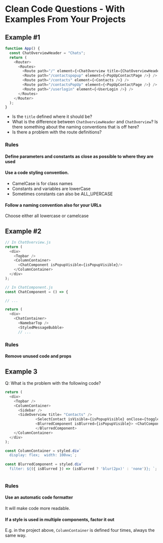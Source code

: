 # Clean Code Questions - With Examples From Your Projects

## Example #1

```js
function App() {  
  const ChatOverviewHeader = "Chats";  
  return (  
    <Router>  
      <Routes>  
        <Route path="/" element={<ChatOverview title={ChatOverviewHeader} />} /> 
        <Route path="/contactspopup" element={<PopUpContactPage />} />  
        <Route path="/contacts" element={<Contacts />} />  
		<Route path="/contactsPopUp" element={<PopUpContactPage />} />          
        <Route path="/userlogin" element={<UserLogin />} />  
      </Routes>  
    </Router>  
  );  
}
```
- Is the `title` defined where it should be?
- What is the difference between `ChatOverviewHeader` and  `ChatOverview`? Is there something about the naming conventions that is off here? 
- Is there a problem with the route definitions? 

### Rules
#### Define parameters and constants as close as possible to where they are used
#### Use a code styling convention. 
- CamelCase is for class names
- Constants and variables are lowerCase
- Sometimes constants can also be ALL_UPERCASE 
#### Follow a naming convention also for your URLs
Choose either all lowercase or camelcase


## Example #2

```js
// In ChatOverview.js
return (  
  <div>  
    <Topbar />  
    <ColumnContainer>  
      <ChatComponent isPopupVisible={isPopupVisible}/>  
    </ColumnContainer>  
  </div>  
);

// In ChatComponent.js
const ChatComponent = () => {  

// ... 

return (  
  <div>  
    <ChatContainer>  
      <NamebarTop />  
      <StyledMessageBubble>
      // ...
```
### Rules
#### Remove unused code and props


## Example 3

Q: What is the problem with the following code? 
```js
return (  
  <div>  
    <Topbar />  
    <ColumnContainer>  
      <Sidebar />  
      <SideOverview title= "Contacts" />  
              <SelectContact isVisible={isPopupVisible} onClose={togglePopup}/>  
              <BlurredComponent isBlurred={isPopupVisible}> <ChatComponent/>  
              </BlurredComponent>  
    </ColumnContainer>  
  </div>  
);

const ColumnContainer = styled.div`  
  display: flex;  width: 100vw;`;  
  
const BlurredComponent = styled.div`  
  filter: ${({ isBlurred }) => (isBlurred ? 'blur(2px)' : 'none')}; `;
  
```
### Rules
#### Use an automatic code formatter
It will make code more readable. 

#### If a style is used in multiple components, factor it out
E.g. in the project above, `ColumnContainer` is defined  four times, always the same way.





